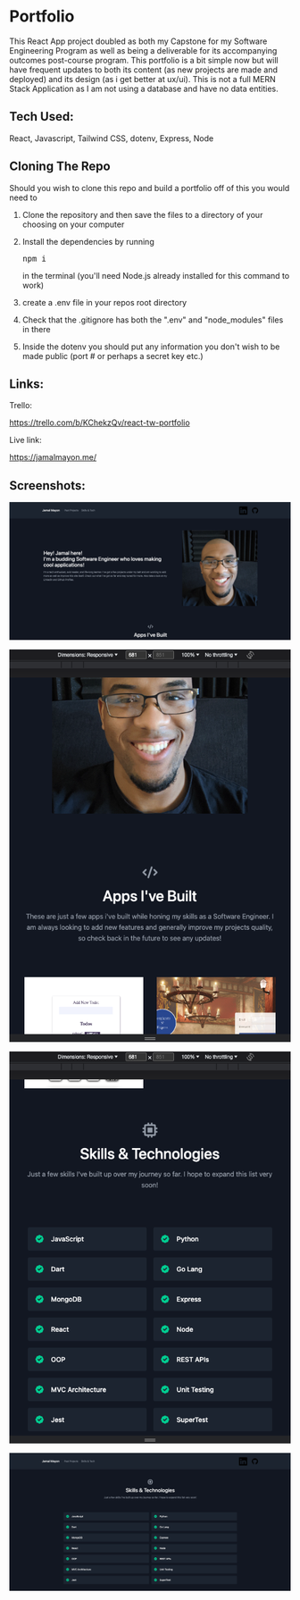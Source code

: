 # Portfolio

 This React App project doubled as both my Capstone for my Software Engineering Program as well as being a deliverable for its accompanying outcomes post-course program. This portfolio is a bit simple now but will have frequent updates to both its content (as new projects are made and deployed) and its design (as i get better at ux/ui). This is not a full MERN Stack Application as I am not using a database and have no data entities.

 ## Tech Used:
 React, Javascript, Tailwind CSS, dotenv, Express, Node

## Cloning The Repo

Should you wish to clone this repo and build a portfolio off of this you would need to

1. Clone the repository and then save the files to a directory of your choosing on your computer

2. Install the dependencies by running <pre>npm i</pre> in the terminal (you'll need Node.js already installed for this command to work)

3. create a .env file in your repos root directory

4. Check that the .gitignore has both the ".env" and "node_modules" files in there

5. Inside the dotenv you should put any information you don't wish to be made public (port # or perhaps a secret key etc.)

## Links:

Trello:

https://trello.com/b/KChekzQv/react-tw-portfolio

Live link:

https://jamalmayon.me/

## Screenshots:

![Screenshot 1 widescreen](https://github.com/jmlmx/JM-Portfolio/blob/main/public/screenshot%201%20widescreen.png?raw=true)

![Screenshot 2 responsive](https://github.com/jmlmx/JM-Portfolio/blob/main/public/screenshot%202%20responsive.png?raw=true)

![Screenshot 3 responsive](https://github.com/jmlmx/JM-Portfolio/blob/main/public/screenshot%203%20responsive.png?raw=true)

![Screenshot 4 widescreen](https://github.com/jmlmx/JM-Portfolio/blob/main/public/screenshot%204%20widescreen.png?raw=true)

